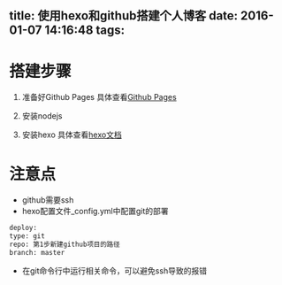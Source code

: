 title: 使用hexo和github搭建个人博客
date: 2016-01-07 14:16:48
tags:
---
# 搭建步骤

1. 准备好Github Pages
 具体查看[Github Pages](https://pages.github.com/)

2. 安装nodejs

3. 安装hexo
 具体查看[hexo文档](https://hexo.io/docs/)

# 注意点
 * github需要ssh
 * hexo配置文件_config.yml中配置git的部署
``` bash
deploy:
type: git
repo: 第1步新建github项目的路径
branch: master
```
 * 在git命令行中运行相关命令，可以避免ssh导致的报错
 
